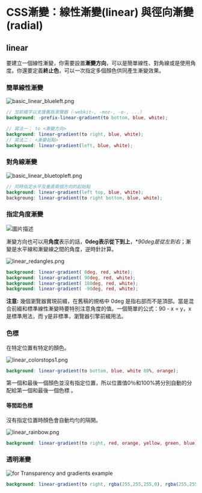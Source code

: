 # CSS漸變：線性漸變(linear) 與徑向漸變(radial)

## linear

要建立一個線性漸變，你需要設置**漸變方向**，可以是簡單線性、對角線或是使用角度。你還要定義**終止色**，可以一次指定多個顏色供同產生漸變效果。

### 簡單線性漸變

![basic_linear_blueleft.png](https://developer.mozilla.org/@api/deki/files/3951/=basic_linear_blueleft.png)

```scss
// 加前綴字以支援舊版瀏覽器（-webkit-, -moz-, -o-, ...）
background: -prefix-linear-gradient(to bottom, blue, white);

// 寫法一： to <漸變方向>
background: linear-gradient(to right, blue, white);
// 寫法二： <漸變起點>
background: linear-gradient(left, blue, white);
```



### 對角線漸變

![basic_linear_bluetopleft.png](https://developer.mozilla.org/@api/deki/files/3952/=basic_linear_bluetopleft.png)

```scss
// 同時指定水平及垂直兩個方向的起始點
background: linear-gradient(left top, blue, white);
backgroung: linear-gradient(to right bottom, blue, white);
```



### 指定角度漸變

![圖片描述](http://img.mukewang.com/583d38db000133af02440247.png)

漸變方向也可以用**角度**表示的話，**0deg表示從下到上**，**90deg是從左到右*；漸變是水平線和漸變線之間的角度，逆時針計算。

![linear_redangles.png](https://developer.mozilla.org/files/3811/linear_red_angles.png)

```scss
background: linear-gradient( 0deg, red, white);
background: linear-gradient( 90deg, red, white);
background: linear-gradient( 180deg, red, white);
background: linear-gradient( -90deg, red, white);
```

**注意:** 幾個瀏覽器實現前綴，在舊稿的規格中 0deg 是指右部而不是頂部。當是混合前綴和標準線性漸變時要特別注意角度的值。一個簡單的公式：90 - x = y，x 是標準用法，而 y是非標準，瀏覽器引擎前綴用法。



### 色標

在特定位置有特定的顏色。

![linear_colorstops1.png](https://developer.mozilla.org/@api/deki/files/3955/=linear_colorstops1.png)

```scss
background: linear-gradient(to bottom, blue, white 80%, orange);
```

第一個和最後一個顏色並沒有指定位置，所以位置值0％和100%將分別自動的分配給第一個和最後一個色標 。



#### 等間距色標

沒有指定位置時顏色會自動均勻的隔開。

![linear_rainbow.png](https://developer.mozilla.org/@api/deki/files/3956/=linear_rainbow.png)

```scss
background: linear-gradient(to right, red, orange, yellow, green, blue);
```



### 透明漸變

![for Transparency and gradients example](https://developer.mozilla.org/files/4275/linear_multibg_transparent2.png)

```scss
background: linear-gradient(to right, rgba(255,255,255,0), rgba(255,255,255,1)), url(http://foo.com/image.jpg);
```

